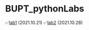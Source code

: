 # BUPT_pythonLabs

✅[lab1](lab1/py1-2019211308-2019211504-王乾凱.md) (2021.10.21)
✅[lab2](lab2/py2-2019211308-2019211504-王乾凱.md) (2021.10.28)
